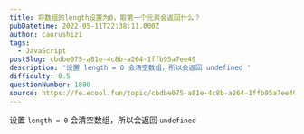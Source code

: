 ```yaml
---
title: 将数组的length设置为0，取第一个元素会返回什么？
pubDatetime: 2022-05-11T22:38:11.000Z
author: caorushizi
tags:
  - JavaScript
postSlug: cbdbe075-a81e-4c8b-a264-1ffb95a7ee49
description: '设置 length = 0 会清空数组，所以会返回 undefined '
difficulty: 0.5
questionNumber: 1800
source: https://fe.ecool.fun/topic/cbdbe075-a81e-4c8b-a264-1ffb95a7ee49
---
```


设置 `length = 0` 会清空数组，所以会返回 `undefined`
